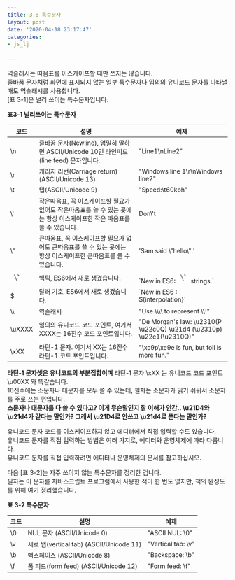 ```yaml
---
title: 3.8 특수문자
layout: post
date: '2020-04-18 23:17:47'
categories:
- js_lj

---
```


역슬래시는 따옴표를 이스케이프할 때만 쓰지는 않습니다.  
줄바꿈 문자처럼 화면에 표시되지 않는 일부 특수문자나 임의의 유니코드 문자를 나타낼 때도 역슬래시를 사용합니다.  
[표 3-1]은 널리 쓰이는 특수문자입니다.

**표3-1 널리쓰이는 특수문자**

|코드|설명|예제|
|------|---|---|
|\n|줄바꿈 문자(Newline), 엄밀히 말하면 ASCII/Unicode 10인 라인피드(line feed) 문자입니다.|"Line1\nLine2"|
|\r|캐리지 리턴(Carriage return) (ASCII/Unicode 13)|"Windows line 1\r\nWindows line2"|
|\t|탭(ASCII/Unicode 9)|"Speed:\t60kph"|
|\\'|작은따옴표, 꼭 이스케이프할 필요가 없어도 작은따옴표를 쓸 수 있는 곳에는 항상 이스케이프한 작은 따옴표를 쓸 수 있습니다.|Don\\'t|
|\\"|큰따옴표, 꼭 이스케이프할 필요가 없어도 큰따옴표를 쓸 수 있는 곳에는 항상 이스케이프한 큰따옴표를 쓸 수 있습니다.|'Sam said \\"hello\\".'|
|   ![백틱](/static/img/learningjs/image29.jpg)     | 백틱, ES6에서 새로 생겼습니다.|\`New in ES6: ![백틱](/static/img/learningjs/image29.jpg) strings.\`|
|\$|달러 기호, ES6에서 새로 생겼습니다.|\`New in ES6 : ${interpolation}\`|
|\\\ |역슬래시|"Use \\\\\\\ to represent \\\\!"|
|\uXXXX|임의의 유니코드 코드 포인트, 여기서 XXXX는 16진수 코드 포인트입니다.|"De Morgan's law: \u2310(P \u22c0Q) \u21d4 (\u2310p) \u22c1(\u2310Q)"|
|\xXX|라틴-1 문자. 여기서 XX는 16진수 라틴-1 코드 포인트입니다.|"\xc9p\xe9e is fun, but foil is more fun."|

**라틴-1 문자셋은 유니코드의 부분집합이며** 라틴-1 문자 \xXX 는 유니코드 코드 포인트 \u00XX 와 똑같습니다.  
16진수에는 소문자나 대문자를 모두 쓸 수 있는데, 필자는 소문자가 읽기 쉬워서 소문자를 주로 쓰는 편입니다.  
**소문자나 대문자를 다 쓸 수 있다고? 이게 무슨말인지 잘 이해가 안감.. \u21D4와 \u21d4가 같다는 말인가? 그래서 \u21D4로 안쓰고 \u21d4로 쓴다는 말인가?**  

유니코드 문자 코드를 이스케이프하지 않고 에디터에서 직접 입력할 수도 있습니다.  
유니코드 문자를 직접 입력하는 방법은 여러 가지로, 에디터와 운영체제에 따라 다릅니다.  
유니코드 문자를 직접 입력하려면 에디터나 운영체제의 문서를 참고하십시오.

다음 [표 3-2]는 자주 쓰이지 않는 특수문자를 정리한 겁니다.  
필자는 이 문자를 자바스크립트 프로그램에서 사용한 적이 한 번도 없지만, 책의 완성도를 위해 여기 정리했습니다.

**표 3-2 특수문자**

|코드| 설명 | 예제 |
|------|------|------|
| \0 |NUL 문자 (ASCII/Unicode 0)| "ASCII NUL: \0" |
| \v | 세로 탭(vertical tab) (ASCII/Unicode 11) | "Vertical tab: \v" |
| \b | 백스페이스 (ASCII/Unicode 8) | "Backspace: \b" |
| \f | 폼 피드(form feed) (ASCII/Unicode 12) | "Form feed: \f" |